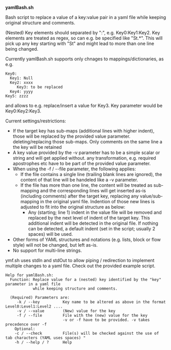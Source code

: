 **yamlBash.sh**

Bash script to replace a value of a key:value pair in a yaml file while keeping original structure and comments.

(Nested) Key elements should separated by ":", e.g. Key0:Key1:Key2.
Key elements are treated as regex, so can e.g. be specified like "St.*". This will pick up any
key starting with "St" and might lead to more than one line being changed. 

Currently yamlBash.sh supports only chnages to mappings/dictionaries, as e.g.
	
    Key0:
      Key1: Null
      Key2: xxxx
         Key3: to be replaced
      Key4: yyyy
    Key5: zzzz


and allows to e.g. replace/insert a value for Key3. Key parameter would be Key0:Key2:Key3.

Current settings/restrictions:
- If the target key has sub-maps (additional lines with higher indent), those will be replaced by the provided value parameter. deleting/replacing those sub-maps. 
  Only comments on the same line a the key will be retained
- A key value provided by the -v parameter has to be a simple scalar or string and will get applied without. 
  any transformation, e.g. required apostrophes etc have to be part of the provided value parameter.
- When using the -f / --file parameter, the following applies:
  - If the file contains a single line (trailing blank lines are ignored), the content of that line 
    will be handeled like a -v parameter.
  - If the file has more than one line, the content will be treated as sub-mapping and the corresponding lines 
    will get inserted as-is (including comments) after the target key, replacing any value/sub-mapping in the 
    original yaml file. Indention of those new lines is adjusted to fit into the original structure as below:
      - Any (starting; line 1) indent in the value file will be removed and replaced by the next level of indent
        of the target key. This additional indent will be detected in the original file. If nothing can be detected,
        a default indent (set in the script; usually 2 spaces) will be used.   
- Other forms of YAML structures and notations (e.g. lists, block or flow style) will not be changed, 
  but left as-is.
- No support for multi-line strings. 

ymf.sh uses stdIn and stdOut to allow piping / redirection to implement multiple changes to a yaml file. Check out the provided example script.

    Help for yamlBash.sh:
      Function: Replace value for a (nested) key identified by the "key" parameter in a yaml file
                while keeping structure and comments.
    
      (Required) Parameters are:
         -k / --key          Key name to be altered as above in the format Level0:Level1:Level2 ....
         -v / --value        (New) value for the key
         -f / --file         File with the (new) value for the key
                             -v or -f have to be provided. -v takes precedence over -f
        Optional:
        -c / --check         File(s) will be checked against the use of tab characters (YAML uses spaces) "
        -h / --help / ?      Help

